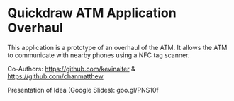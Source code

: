 # Quickdraw ATM Application Overhaul

This application is a prototype of an overhaul of the ATM. It allows the ATM to communicate with nearby phones using a NFC tag scanner.

Co-Authors: https://github.com/kevinaiter & https://github.com/chanmatthew

Presentation of Idea (Google Slides): goo.gl/PNS10f
